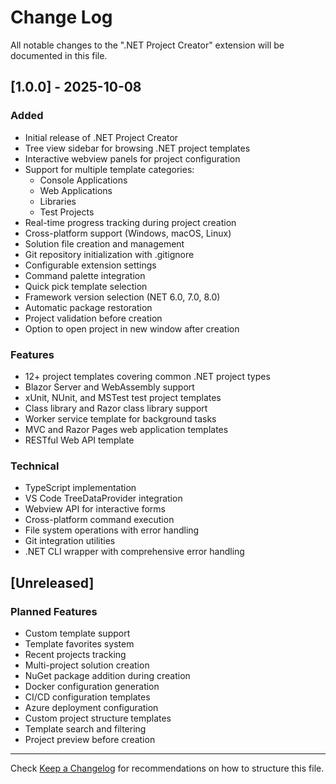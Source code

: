 # Change Log

All notable changes to the ".NET Project Creator" extension will be documented in this file.

## [1.0.0] - 2025-10-08

### Added
- Initial release of .NET Project Creator
- Tree view sidebar for browsing .NET project templates
- Interactive webview panels for project configuration
- Support for multiple template categories:
  - Console Applications
  - Web Applications
  - Libraries
  - Test Projects
- Real-time progress tracking during project creation
- Cross-platform support (Windows, macOS, Linux)
- Solution file creation and management
- Git repository initialization with .gitignore
- Configurable extension settings
- Command palette integration
- Quick pick template selection
- Framework version selection (NET 6.0, 7.0, 8.0)
- Automatic package restoration
- Project validation before creation
- Option to open project in new window after creation

### Features
- 12+ project templates covering common .NET project types
- Blazor Server and WebAssembly support
- xUnit, NUnit, and MSTest test project templates
- Class library and Razor class library support
- Worker service template for background tasks
- MVC and Razor Pages web application templates
- RESTful Web API template

### Technical
- TypeScript implementation
- VS Code TreeDataProvider integration
- Webview API for interactive forms
- Cross-platform command execution
- File system operations with error handling
- Git integration utilities
- .NET CLI wrapper with comprehensive error handling

## [Unreleased]

### Planned Features
- Custom template support
- Template favorites system
- Recent projects tracking
- Multi-project solution creation
- NuGet package addition during creation
- Docker configuration generation
- CI/CD configuration templates
- Azure deployment configuration
- Custom project structure templates
- Template search and filtering
- Project preview before creation

---

Check [Keep a Changelog](http://keepachangelog.com/) for recommendations on how to structure this file.
